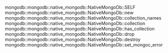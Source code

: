 mongodb::mongodb::native_mongodb::NativeMongoDb::SELF
mongodb::mongodb::native_mongodb::NativeMongoDb::new
mongodb::mongodb::native_mongodb::NativeMongoDb::collection_names
mongodb::mongodb::native_mongodb::NativeMongoDb::collection
mongodb::mongodb::native_mongodb::NativeMongoDb::has_collection
mongodb::mongodb::native_mongodb::NativeMongoDb::drop
mongodb::mongodb::native_mongodb::NativeMongoDb::destroy
mongodb::mongodb::native_mongodb::NativeMongoDb::set_mongoc_error